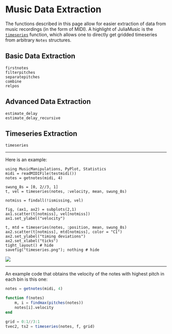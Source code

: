 # Music Data Extraction
The functions described in this page allow for easier extraction of data from music recordings (in the form of MIDI).
A highlight of JuliaMusic is the [`timeseries`](@ref) function, which allows one to directly get gridded timeseries from arbitrary `Notes` structures.

## Basic Data Extraction


```@docs
firstnotes
filterpitches
separatepitches
combine
relpos
```

## Advanced Data Extraction
```@docs
estimate_delay
estimate_delay_recursive
```

## Timeseries Extraction

```@docs
timeseries
```

---

Here is an example:
```@example
using MusicManipulations, PyPlot, Statistics
midi = readMIDIFile(testmidi())
notes = getnotes(midi, 4)

swung_8s = [0, 2//3, 1]
t, vel = timeseries(notes, :velocity, mean, swung_8s)

notmiss = findall(!ismissing, vel)

fig, (ax1, ax2) = subplots(2,1)
ax1.scatter(t[notmiss], vel[notmiss])
ax1.set_ylabel("velocity")

t, mtd = timeseries(notes, :position, mean, swung_8s)
ax2.scatter(t[notmiss], mtd[notmiss], color = "C1")
ax2.set_ylabel("timing deviations")
ax2.set_xlabel("ticks")
tight_layout() # hide
savefig("timeseries.png"); nothing # hide
```
![](timeseries.png)

---

An example code that obtains the velocity of the notes with highest pitch in each bin is this one:
```julia
notes = getnotes(midi, 4)

function f(notes)
    m, i = findmax(pitches(notes))
    notes[i].velocity
end

grid = 0:1//3:1
tvec2, ts2 = timeseries(notes, f, grid)
```
